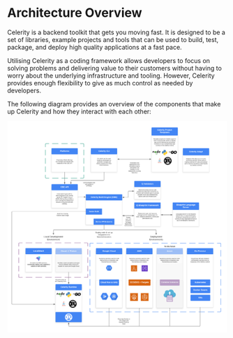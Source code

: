 # Architecture Overview

Celerity is a backend toolkit that gets you moving fast. It is designed to be a set of libraries, example projects and tools that can be used to build, test, package, and deploy high quality applications at a fast pace.

Utilising Celerity as a coding framework allows developers to focus on solving problems and delivering value to their customers without having to worry about the underlying infrastructure and tooling. However, Celerity provides enough flexibility to give as much control as needed by developers.

The following diagram provides an overview of the components that make up Celerity and how they interact with each other:

![Celerity Architecture Overview](/resources/celerity-architecture-overview.png)
